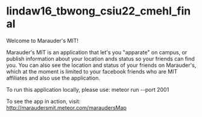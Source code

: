 lindaw16_tbwong_csiu22_cmehl_final
==================================

Welcome to Marauder's MIT!

Marauder's MIT is an application that let's you "apparate" on campus, or publish information about your location ands status so your friends can find you. You can also see the location and status of your friends on Marauder's, which at the moment is limited to your facebook friends who are MIT affiliates and also use the application.

To run this application locally, please use:
meteor run --port 2001

To see the app in action, visit:
http://maraudersmit.meteor.com/maraudersMap

